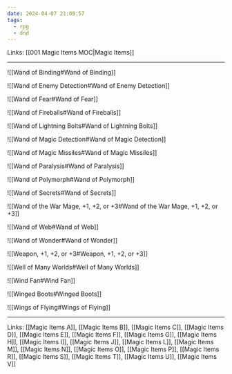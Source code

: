 ```yaml
---
date: 2024-04-07 21:09:57
tags:
  - rpg
  - dnd
---
```

Links: [[001 Magic Items MOC|Magic Items]]

---

![[Wand of Binding#Wand of Binding]]

![[Wand of Enemy Detection#Wand of Enemy Detection]]

![[Wand of Fear#Wand of Fear]]

![[Wand of Fireballs#Wand of Fireballs]]

![[Wand of Lightning Bolts#Wand of Lightning Bolts]]

![[Wand of Magic Detection#Wand of Magic Detection]]

![[Wand of Magic Missiles#Wand of Magic Missiles]]

![[Wand of Paralysis#Wand of Paralysis]]

![[Wand of Polymorph#Wand of Polymorph]]

![[Wand of Secrets#Wand of Secrets]]

![[Wand of the War Mage, +1, +2, or +3#Wand of the War Mage, +1, +2, or +3]]

![[Wand of Web#Wand of Web]]

![[Wand of Wonder#Wand of Wonder]]

![[Weapon, +1, +2, or +3#Weapon, +1, +2, or +3]]

![[Well of Many Worlds#Well of Many Worlds]]

![[Wind Fan#Wind Fan]]

![[Winged Boots#Winged Boots]]

![[Wings of Flying#Wings of Flying]]

---
Links: [[Magic Items A]], [[Magic Items B]], [[Magic Items C]], [[Magic Items D]], [[Magic Items E]], [[Magic Items F]], [[Magic Items G]], [[Magic Items H]], [[Magic Items I]], [[Magic Items J]], [[Magic Items L]], [[Magic Items M]], [[Magic Items N]], [[Magic Items O]], [[Magic Items P]], [[Magic Items R]], [[Magic Items S]], [[Magic Items T]], [[Magic Items U]], [[Magic Items V]]